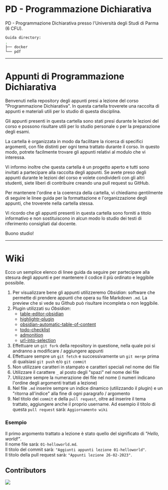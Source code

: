 # PD - Programmazione Dichiarativa

PD - Programmazione Dichiarativa presso l'Università degli Studi di Parma (6 CFU).

```bash
Guida directory:
.
├── docker
└── pdf
```

---

# Appunti di Programmazione Dichiarativa

Benvenuti nella repository degli appunti presi a lezione del corso "Programmazione Dichiarativa". In questa cartella troverete una raccolta di appunti e materiali utili per lo studio di questa disciplina.

Gli appunti presenti in questa cartella sono stati presi durante le lezioni del corso e possono risultare utili per lo studio personale o per la preparazione degli esami.

La cartella è organizzata in modo da facilitare la ricerca di specifici argomenti, con file distinti per ogni tema trattato durante il corso. In questo modo, potrete facilmente trovare gli appunti relativi al modulo che vi interessa.

Vi informo inoltre che questa cartella è un progetto aperto e tutti sono invitati a partecipare alla raccolta degli appunti. Se avete preso degli appunti durante le lezioni del corso e volete condividerli con gli altri studenti, siete liberi di contribuire creando una pull request su GitHub.

Per mantenere l'ordine e la coerenza della cartella, vi chiediamo gentilmente di seguire le linee guida per la formattazione e l'organizzazione degli appunti, che troverete nella cartella stessa.

Vi ricordo che gli appunti presenti in questa cartella sono forniti a titolo informativo e non sostituiscono in alcun modo lo studio dei testi di riferimento consigliati dal docente.

Buono studio!

---

# Wiki

Ecco un semplice elenco di linee guida da seguire per partecipare alla stesura degli appunti e per mantenere il codice il più ordinato e leggibile possibile.

1. Per visualizzare bene gli appunti utilizzeremo _Obsidian_: software che permette di prendere appunti che opera su file Markdown `.md`. La preview che si vede su Github può risultare incompleta o non leggibile.
2. Plugin utilizzati su _Obsidian_:
   - [table-editor-obsidian](https://github.com/tgrosinger/advanced-tables-obsidian)
   - [highlightr-plugin](https://github.com/chetachiezikeuzor/Highlightr-Plugin)
   - [obsidian-automatic-table-of-content](https://github.com/johansatge/obsidian-automatic-table-of-contents)
   - [todo-checklist](https://github.com/delashum/obsidian-checklist-plugin)
   - [admonition](https://github.com/valentine195/obsidian-admonition)
   - [url-into-selection](https://github.com/denolehov/obsidian-url-into-selection)
3. Effettuare un `git fork` della repository in questione, nella quale poi si andranno a modificare / aggiungere appunti
4. Effettuare sempre un `git fetch` e successivamente un `git merge` prima di qualsiasi `git push` e/o `git commit`
5. Non utilizzare caratteri in stampato e caratteri speciali nel nome dei file
6. Utilizzare il carattere `_` al posto degli "spazi" nel nome dei file
7. Utilizzare sempre la numerazione dei file nel nome (i numeri indicano l'ordine degli argomenti trattati a lezione)
8. Nel file `.md` inserire sempre un indice dinamico (utilizzando il plugin) e un "ritorna all'indice" alla fine di ogni paragrafo / argomento
9. Nel titolo dei `commit` e della `pull request`, oltre ad inserire il tema trattato, aggiungere anche il proprio username. Ad esempio il titolo di questa `pull request` sarà: `Aggiornamento wiki`

### Esempio

Il primo argomento trattato a lezione è stato quello del significato di _"Hello, world!"_.  
Il nome file sarà: `01-helloworld.md`.  
Il titolo del commit sarà: `"Aggiunti appunti lezione 01-helloworld"`.  
Il titolo della pull request sarà: `"Appunti lezione 26-02-2023"`.

## Contributors

<a href="https://github.com/unipr-org/PD/graphs/contributors">
  <img src="https://contrib.rocks/image?repo=unipr-org/PD" />
</a>
